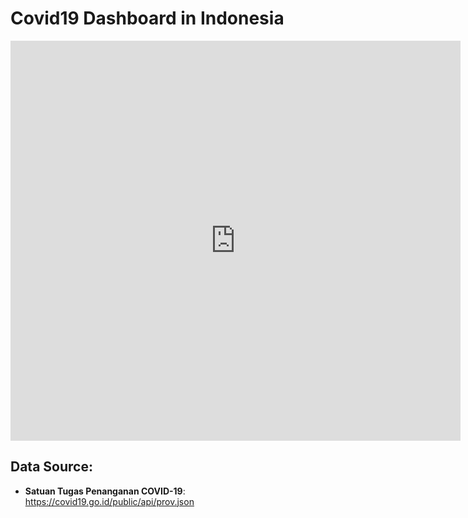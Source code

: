 # Covid19 Dashboard in Indonesia

<iframe width="720" height="640" src="https://datastudio.google.com/embed/reporting/292c2afe-b438-44a4-89f6-93cb50668515/page/q4fIC" frameborder="0" style="border:0" allowfullscreen></iframe>

## __Data Source__: 
- __Satuan Tugas Penanganan COVID-19__: https://covid19.go.id/public/api/prov.json

